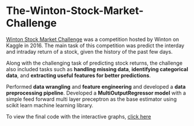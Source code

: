 # The-Winton-Stock-Market-Challenge

[Winton Stock Market Challenge](https://www.kaggle.com/c/the-winton-stock-market-challenge/overview) was a competition hosted by Winton on Kaggle in 2016.
The main task of this competition was predict the interday and intraday return of a stock, given the history of the past few days.

Along with the challenging task of predicting stock returns, the challenge also included tasks such as **handling missing data**, **identifying categorical data**, and **extracting useful features for better predictions**.

Performed **data wrangling** and **feature engineering** and developed a **data preprocessing pipeline**. Developed a **MultiOutputRegressor model** with a simple feed forward multi layer preceptron as the base estimator using scikit learn machine learning library.

To view the final code with the interactive graphs, [click here](https://nbviewer.jupyter.org/github/chawla201/The-Winton-Stock-Market-Challenge/blob/master/Final%20code.ipynb) 
